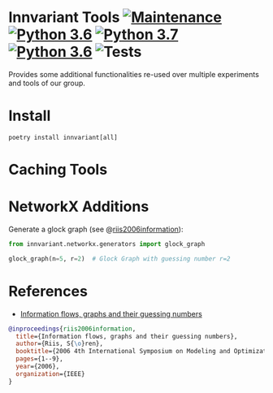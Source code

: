 # Innvariant Tools [![Maintenance](https://img.shields.io/badge/Maintained%3F-yes-green.svg)](https://GitHub.com/Naereen/StrapDown.js/graphs/commit-activity) [![Python 3.6](https://img.shields.io/badge/python-3.6-blue.svg)](https://www.python.org/downloads/release/python-360/) [![Python 3.7](https://img.shields.io/badge/python-3.7-blue.svg)](https://www.python.org/downloads/release/python-370/) [![Python 3.6](https://img.shields.io/badge/python-3.8-blue.svg)](https://www.python.org/downloads/release/python-380/) ![Tests](https://github.com/innvariant/innvariant/workflows/Tests/badge.svg)
Provides some additional functionalities re-used over multiple experiments and tools of our group.


# Install
``poetry install innvariant[all]``


# Caching Tools



# NetworkX Additions
Generate a glock graph (see @[riis2006information]):
```python
from innvariant.networkx.generators import glock_graph

glock_graph(n=5, r=2)  # Glock Graph with guessing number r=2
```


# References

- <a name="ref-riis2006information">[Information flows, graphs and their guessing numbers](https://doi.org/10.37236/962)</a>

[riis2006information]:#ref-riis2006information "Information flows, graphs and their guessing numbers"
```bibtex
@inproceedings{riis2006information,
  title={Information flows, graphs and their guessing numbers},
  author={Riis, S{\o}ren},
  booktitle={2006 4th International Symposium on Modeling and Optimization in Mobile, Ad Hoc and Wireless Networks},
  pages={1--9},
  year={2006},
  organization={IEEE}
}
```
